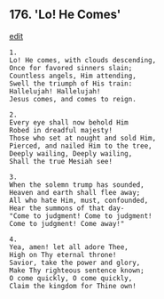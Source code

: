 
## 176.  'Lo! He Comes'
[edit](https://docs.google.com/document/d/1AOPS9LUBoO3Eh-HNchzG_IAjrjIe-VO7/edit?mode=html)




    1.
    Lo! He comes, with clouds descending,
    Once for favored sinners slain;
    Countless angels, Him attending,
    Swell the triumph of His train:
    Hallelujah! Hallelujah!
    Jesus comes, and comes to reign.

    2.
    Every eye shall now behold Him
    Robed in dreadful majesty!
    Those who set at nought and sold Him,
    Pierced, and nailed Him to the tree,
    Deeply wailing, Deeply wailing,
    Shall the true Mesiah see!

    3.
    When the solemn trump has sounded,
    Heaven and earth shall flee away;
    All who hate Him, must, confounded,
    Hear the summons of that day-
    "Come to judgment! Come to judgment!
    Come to judgment! Come away!"

    4.
    Yea, amen! let all adore Thee,
    High on Thy eternal throne!
    Savior, take the power and glory,
    Make Thy righteous sentence known;
    O come quickly, O come quickly,
    Claim the kingdom for Thine own!
